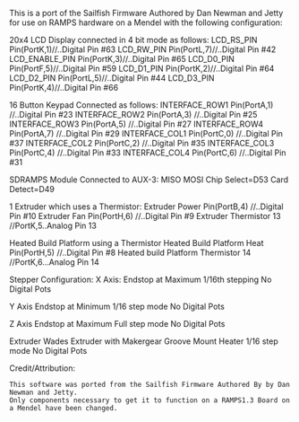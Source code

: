 This is a port of the Sailfish Firmware Authored by Dan Newman and Jetty for use on RAMPS hardware on a Mendel with the following configuration:

20x4 LCD Display connected in 4 bit mode as follows:
LCD_RS_PIN		Pin(PortK,1)//..Digital Pin #63
LCD_RW_PIN		Pin(PortL,7)//..Digital Pin #42
LCD_ENABLE_PIN  	Pin(PortK,3)//..Digital Pin #65
LCD_D0_PIN		Pin(PortF,5)//..Digital Pin #59
LCD_D1_PIN		Pin(PortK,2)//..Digital Pin #64
LCD_D2_PIN		Pin(PortL,5)//..Digital Pin #44
LCD_D3_PIN		Pin(PortK,4)//..Digital Pin #66


16 Button Keypad Connected as follows:
INTERFACE_ROW1		Pin(PortA,1) //..Digital Pin #23
INTERFACE_ROW2		Pin(PortA,3) //..Digital Pin #25
INTERFACE_ROW3		Pin(PortA,5) //..Digital Pin #27
INTERFACE_ROW4		Pin(PortA,7) //..Digital Pin #29
INTERFACE_COL1		Pin(PortC,0) //..Digital Pin #37
INTERFACE_COL2		Pin(PortC,2) //..Digital Pin #35
INTERFACE_COL3		Pin(PortC,4) //..Digital Pin #33
INTERFACE_COL4		Pin(PortC,6) //..Digital Pin #31


SDRAMPS Module Connected to AUX-3:
MISO
MOSI
Chip Select=D53
Card Detect=D49

1 Extruder which uses a Thermistor:
Extruder Power               Pin(PortB,4) //..Digital Pin #10
Extruder Fan                 Pin(PortH,6) //..Digital Pin #9
Extruder Thermistor          13 //PortK,5..Analog Pin 13

Heated Build Platform using a Thermistor
Heated Build Platform Heat               Pin(PortH,5) //..Digital Pin #8
Heated build Platform Thermistor         14 //PortK,6...Analog Pin 14

Stepper Configuration:
X Axis:
  Endstop at Maximum
  1/16th stepping
  No Digital Pots

Y Axis
  Endstop at Minimum
  1/16 step mode
  No Digital Pots

Z Axis
  Endstop at Maximum
  Full step mode
  No Digital Pots

Extruder
  Wades Extruder with Makergear Groove Mount Heater
  1/16 step mode
  No Digital Pots



Credit/Attribution:

	This software was ported from the Sailfish Firmware Authored By by Dan Newman and Jetty.
	Only components necessary to get it to function on a RAMPS1.3 Board on a Mendel have been changed.
